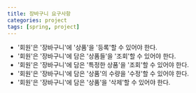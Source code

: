```yaml
---
title: 장바구니 요구사항
categories: project
tags: [spring, project]
---
```




* '회원'은 '장바구니'에 '상품'을 '등록'할 수 있어야 한다.
* '회원'은 '장바구니'에 담은 '상품들'을 '조회'할 수 있어야 한다.
* '회원'은 '장바구니'에 담은 '특정한 상품'을 '조회'할 수 있어야 한다.
* '회원'은 '장바구니'에 담은 '상품'의 수량을 '수정'할 수 있어야 한다.
* '회원'은 '장바구니'에 담은 '상품'을 '삭제'할 수 있어야 한다.